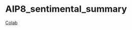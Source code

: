 # AIP8_sentimental_summary

[Colab](https://colab.research.google.com/github/bidulki/AIP8_sentimental_summary/blob/main/train.ipynb)
